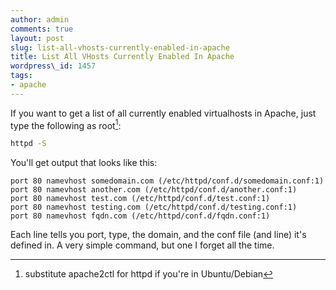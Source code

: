```yaml
---
author: admin
comments: true
layout: post
slug: list-all-vhosts-currently-enabled-in-apache
title: List All VHosts Currently Enabled In Apache
wordpress\_id: 1457
tags:
- apache
---
```


If you want to get a list of all currently enabled virtualhosts in Apache, just type the following as root[^1]:

```bash
httpd -S
```

You'll get output that looks like this:

```
port 80 namevhost somedomain.com (/etc/httpd/conf.d/somedomain.conf:1)
port 80 namevhost another.com (/etc/httpd/conf.d/another.conf:1)
port 80 namevhost test.com (/etc/httpd/conf.d/test.conf:1)
port 80 namevhost testing.com (/etc/httpd/conf.d/testing.conf:1)
port 80 namevhost fqdn.com (/etc/httpd/conf.d/fqdn.conf:1)
```

Each line tells you port, type, the domain, and the conf file (and line) it's defined in.  A very simple command, but one I forget all the time.

[^1]: substitute apache2ctl for httpd if you're in Ubuntu/Debian
